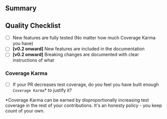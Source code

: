 <!-- PRs into main are released as soon as they are merged. Their descriptions will be used directly to create release notes, so make sure they contain everything! -->
<!-- Anything added between the auto-generation marker comments will be replaced on every pushed commit, so make sure to add anything you want to add outside of them. -->
<!-- However, any part of the final PR description (i.e. the description at the point of the final commit to the PR) can be changed and will be retained when producing the release notes -->
<!-- Please don't add features not discussed in an issue first -->

## Summary

<!--- START AUTOGENERATED NOTES --->
<!--- END AUTOGENERATED NOTES --->

## Quality Checklist

- [ ] New features are fully tested (No matter how much Coverage Karma you have)
- [ ] **[v0.2 onward]** New features are included in the documentation
- [ ] **[v0.2 onward]** Breaking changes are documented with clear instructions of what 

### Coverage Karma

- [ ] If your PR decreases test coverage, do you feel you have built enough `Coverage Karma`* to justify it?

*Coverage Karma can be earned by disproportionally increasing test coverage in the rest of your contributions.
It's an honesty policy - you keep count of your own.

